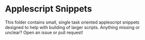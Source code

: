 # Applescript Snippets  

This folder contains small, single task oriented applescript snippets designed to help with building of larger scripts. Anything missing or unclear? Open an issue or pull request!  